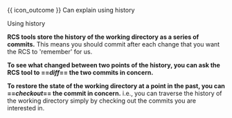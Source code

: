 <span id="prereqs"></span>

<span id="outcomes">{{ icon_outcome }} Can explain using history</span>

<span id="title">Using history</span>

<div id="body">

**<trigger for="pop:rcs">RCS</trigger> tools store the history of the working directory as a series of commits.** This means you should commit after each change that you want the RCS to 'remember' for us.
 
**To see what changed between two points of the history, you can ask the RCS tool to  ==_diff_== the two commits in concern.**

**To restore the state of the working directory at a point in the past, you can ==_checkout_== the commit in concern.** i.e., you can traverse the history of the working directory simply by checking out the commits you are interested in.

<include src="../../common/popOvers.md#rcs" />

</div>

<div id="extras">
</div>
